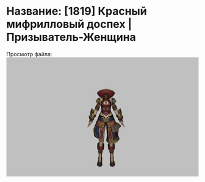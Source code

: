 # Название: [1819] Красный мифрилловый доспех | Призыватель-Женщина

Просмотр файла:
![p090002.png](p090002.png)